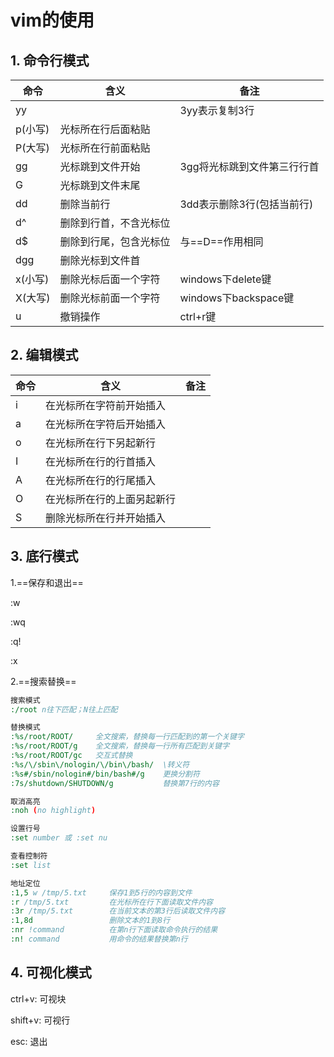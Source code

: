 # vim的使用



## 1. 命令行模式



| 命令    | 含义                   | 备注                        |
| ------- | ---------------------- | --------------------------- |
| yy      |                        | 3yy表示复制3行              |
| p(小写) | 光标所在行后面粘贴     |                             |
| P(大写) | 光标所在行前面粘贴     |                             |
| gg      | 光标跳到文件开始       | 3gg将光标跳到文件第三行行首 |
| G       | 光标跳到文件末尾       |                             |
| dd      | 删除当前行             | 3dd表示删除3行(包括当前行)  |
| d^      | 删除到行首，不含光标位 |                             |
| d$      | 删除到行尾，包含光标位 | 与==D==作用相同             |
| dgg     | 删除光标到文件首       |                             |
| x(小写) | 删除光标后面一个字符   | windows下delete键           |
| X(大写) | 删除光标前面一个字符   | windows下backspace键        |
| u       | 撤销操作               | ctrl+r键                    |



## 2. 编辑模式



| 命令 | 含义                       | 备注 |
| ---- | -------------------------- | ---- |
| i    | 在光标所在字符前开始插入   |      |
| a    | 在光标所在字符后开始插入   |      |
| o    | 在光标所在行下另起新行     |      |
| I    | 在光标所在行的行首插入     |      |
| A    | 在光标所在行的行尾插入     |      |
| O    | 在光标所在行的上面另起新行 |      |
| S    | 删除光标所在行并开始插入   |      |



## 3. 底行模式

1.==保存和退出==

:w

:wq

:q!

:x

2.==搜索替换==

```cmd
搜索模式
:/root n往下匹配；N往上匹配

替换模式
:%s/root/ROOT/     全文搜索，替换每一行匹配到的第一个关键字
:%s/root/ROOT/g    全文搜索，替换每一行所有匹配到关键字
:%s/root/ROOT/gc   交互式替换
:%s/\/sbin\/nologin/\/bin\/bash/  \转义符
:%s#/sbin/nologin#/bin/bash#/g    更换分割符
:7s/shutdown/SHUTDOWN/g           替换第7行的内容

取消高亮
:noh (no highlight)

设置行号
:set number 或 :set nu

查看控制符
:set list

地址定位
:1,5 w /tmp/5.txt     保存1到5行的内容到文件
:r /tmp/5.txt         在光标所在行下面读取文件内容
:3r /tmp/5.txt        在当前文本的第3行后读取文件内容
:1,8d                 删除文本的1到8行
:nr !command          在第n行下面读取命令执行的结果
:n! command           用命令的结果替换第n行
```



## 4. 可视化模式



ctrl+v: 可视块

shift+v: 可视行

esc: 退出

